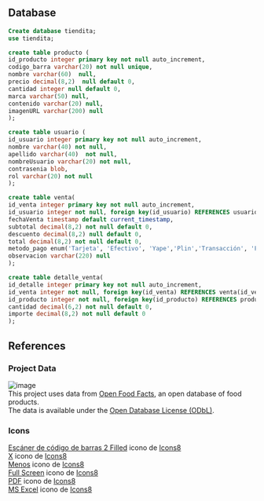 ## Database
```sql
Create database tiendita;
use tiendita;

create table producto (
id_producto integer primary key not null auto_increment,
codigo_barra varchar(20) not null unique,
nombre varchar(60)  null,
precio decimal(8,2)  null default 0,
cantidad integer null default 0,
marca varchar(50) null,
contenido varchar(20) null,
imagenURL varchar(200) null
);

create table usuario (
id_usuario integer primary key not null auto_increment,
nombre varchar(40) not null,
apellido varchar(40)  not null,
nombreUsuario varchar(20) not null,
contrasenia blob,
rol varchar(20) not null
);

create table venta(
id_venta integer primary key not null auto_increment,
id_usuario integer not null, foreign key(id_usuario) REFERENCES usuario(id_usuario) ON DELETE CASCADE ON UPDATE CASCADE,
fechaVenta timestamp default current_timestamp,
subtotal decimal(8,2) not null default 0,
descuento decimal(8,2) null default 0,
total decimal(8,2) not null default 0,
metodo_pago enum('Tarjeta', 'Efectivo', 'Yape','Plin','Transacción', 'Fiado') not null,
observacion varchar(220) null
);

create table detalle_venta(
id_detalle integer primary key not null auto_increment,
id_venta integer not null, foreign key(id_venta) REFERENCES venta(id_venta) ON DELETE CASCADE ON UPDATE CASCADE,
id_producto integer not null, foreign key(id_producto) REFERENCES producto(id_producto) ON DELETE CASCADE ON UPDATE CASCADE, 
cantidad decimal(6,2) not null default 0,
importe decimal(8,2) not null default 0
);

```
## References
### Project Data
![image](https://github.com/user-attachments/assets/cc4e79c0-06fc-438f-94c9-d0495c1a62a9)
<br/>
This project uses data from [Open Food Facts](https://world.openfoodfacts.org), an open database of food products.  
The data is available under the [Open Database License (ODbL)](https://opendatacommons.org/licenses/odbl/).  
### Icons
<a target="_blank" href="https://icons8.com/icon/32244/barcode-reader">Escáner de código de barras 2 Filled</a> icono de <a target="_blank" href="https://icons8.com">Icons8</a> </br>
<a target="_blank" href="https://icons8.com/icon/6483/multiply">X</a> icono de <a target="_blank" href="https://icons8.com">Icons8</a></br>
<a target="_blank" href="https://icons8.com/icon/85458/minus">Menos</a> icono de <a target="_blank" href="https://icons8.com">Icons8</a></br>
<a target="_blank" href="https://icons8.com/icon/38033/full-screen">Full Screen</a> icono de <a target="_blank" href="https://icons8.com">Icons8</a></br>
<a target="_blank" href="https://icons8.com/icon/10421/pdf">PDF</a> icono de <a target="_blank" href="https://icons8.com">Icons8</a></br>
<a target="_blank" href="https://icons8.com/icon/11594/microsoft-excel">MS Excel</a> icono de <a target="_blank" href="https://icons8.com">Icons8</a>
